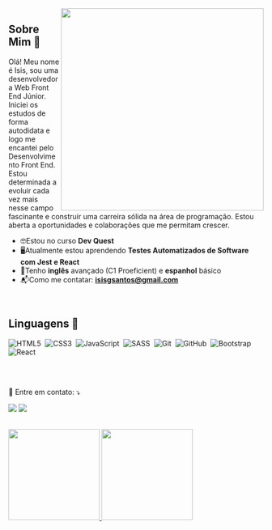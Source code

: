 <img src="https://i.makeagif.com/media/6-20-2018/hH5G05.gif" min-width="400px" max-width="400px" width="400px" align="right">

## Sobre Mim :mag_right:
 Olá! Meu nome é Isis, sou uma desenvolvedora Web Front End Júnior. <br>
 Iniciei os estudos de forma autodidata e logo me encantei pelo Desenvolvimento Front End. Estou determinada a evoluir cada vez mais nesse campo fascinante e construir uma carreira sólida na área de programação. Estou aberta a oportunidades e colaborações que me permitam crescer.

- :nerd_face:Estou no curso **Dev Quest**
- :desktop_computer:Atualmente estou aprendendo **Testes Automatizados de Software com Jest e React**
- :open_book:Tenho **inglês** avançado (C1 Proeficient) e **espanhol** básico
- :mailbox_with_mail:Como me contatar: **isisgsantos@gmail.com**
<br>

## Linguagens :monocle_face:
![HTML5](https://img.shields.io/badge/-HTML5-E34F26?style=for-the-badge&logo=html5&logoColor=white)&nbsp;
![CSS3](https://img.shields.io/badge/css3-%231572B6.svg?style=for-the-badge&logo=css3&logoColor=white)&nbsp;
![JavaScript](https://img.shields.io/badge/Javascript-F7DF1E.svg?style=for-the-badge&logo=javascript&logoColor=black)&nbsp;
![SASS](https://img.shields.io/badge/sass-deeppink.svg?style=for-the-badge&logo=sass&logoColor=white)&nbsp;
![Git](https://img.shields.io/badge/-git-red?style=for-the-badge&logo=Git&logoColor=white)&nbsp;
![GitHub](https://img.shields.io/badge/-GitHub-181717?style=for-the-badge&logo=github)&nbsp;
![Bootstrap](https://img.shields.io/badge/Bootstrap-563D7C?style=for-the-badge&logo=bootstrap&logoColor=white)&nbsp;
![React](https://img.shields.io/badge/react-%2320232a.svg?style=for-the-badge&logo=react&logoColor=%2361DAFB)


<br> <br>

<p align="left">
  💌 Entre em contato: ⤵️
</p>

<p align="left">
  <a href = "mailto: isissantos8425@gmail.com"><img src="https://img.shields.io/badge/-Gmail-%23333?style=for-the-badge&logo=gmail&logoColor=white" target="_blank"></a>
  <a href="https://www.linkedin.com/in/isis-gon%C3%A7alves-santos/" target="_blank"><img src="https://img.shields.io/badge/-LinkedIn-%230077B5?style=for-the-badge&logo=linkedin&logoColor=white" target="_blank"></a>
</p>

<br>

 <div>
   <a href="https://github.com/Isis-gsantos">
   <img height="180em" src="https://github-readme-stats.vercel.app/api?username=Isis-gsantos&show_icons=true&theme=radical&include_all_commits=true&count_private=true"/>
   <img height="180em" src="https://github-readme-stats.vercel.app/api/top-langs/?username=Isis-gsantos&layout=compact&langs_count=6&theme=tokyonight"/>
</div>
